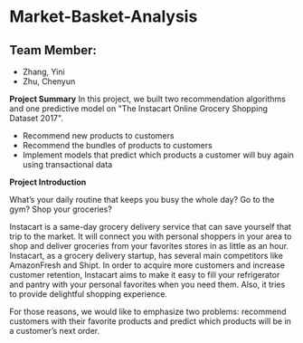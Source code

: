 # Market-Basket-Analysis

## Team Member:
- Zhang, Yini
- Zhu, Chenyun

**Project Summary**
In this project, we built two recommendation algorithms and one predictive model on "The Instacart Online Grocery Shopping Dataset 2017". <br>

+ Recommend new products to customers
+ Recommend the bundles of products to customers
+ Implement models that predict which products a customer will buy again using transactional data

**Project Introduction**


What’s your daily routine that keeps you busy the whole day? Go to the gym? Shop your groceries? <br>

Instacart is a same-day grocery delivery service that can save yourself that trip to the market. It will connect you with personal shoppers in your area to shop and deliver groceries from your favorites stores in as little as an hour. Instacart, as a grocery delivery startup, has several main competitors like AmazonFresh and Shipt. In order to acquire more customers and increase customer retention, Instacart aims to make it easy to fill your refrigerator and pantry with your personal favorites when you need them. Also, it tries to provide delightful shopping experience. <br>

For those reasons, we would like to emphasize two problems: recommend customers with their favorite products and predict which products will be in a customer’s next order.
